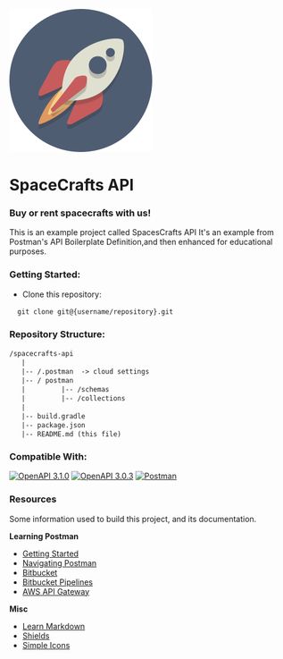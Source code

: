 ![spacecraft.svg](postman/.vuepress/public/images/spacecraft-256x256.png)

# SpaceCrafts API #

### Buy or rent spacecrafts with us!

This is an example project called SpacesCrafts API
It's an example from Postman's API Boilerplate Definition,and then enhanced for educational purposes.

### Getting Started: ###

* Clone this repository:

```ssh
  git clone git@{username/repository}.git
```

### Repository Structure: ###

    /spacecrafts-api
       |
       |-- /.postman  -> cloud settings
       |-- / postman  
       |         |-- /schemas
       |         |-- /collections 
       |
       |-- build.gradle
       |-- package.json
       |-- README.md (this file)

### Compatible With: ###

[![OpenAPI 3.1.0][openapi]][openapi.url]
[![OpenAPI 3.0.3][swagger]][swagger.url]
[![Postman][postman]][postman.url]

### Resources ###

Some information used to build this project, and its documentation.

**Learning Postman**

* [Getting Started](https://learning.postman.com/docs/getting-started)
* [Navigating Postman](https://learning.postman.com/docs/getting-started/navigating-postman/)
* [Bitbucket](https://learning.postman.com/docs/integrations/available-integrations/bitbucket/)
* [Bitbucket Pipelines](https://learning.postman.com/docs/integrations/available-integrations/ci-integrations/bitbucket-pipelines/)
* [AWS API Gateway](https://learning.postman.com/docs/integrations/available-integrations/aws-api-gateway/)

**Misc**

* [Learn Markdown](https://bitbucket.org/tutorials/markdowndemo)
* [Shields](https://shields.io/)
* [Simple Icons](https://simpleicons.org/)

<!-- Hidden Items -->
[swagger]: https://img.shields.io/badge/swagger-85EA2D?style=for-the-badge&logo=Swagger&logoColor=black
[swagger.url]: https://swagger.io/specification/
[openapi]: https://img.shields.io/badge/openapi-6BA539?style=for-the-badge&logo=openapiinitiative&logoColor=white
[openapi.url]: https://spec.openapis.org/oas/latest.html
[postman]: https://img.shields.io/badge/postman-FF6C37?style=for-the-badge&logo=Postman&logoColor=white
[postman.url]: https://www.postman.com/